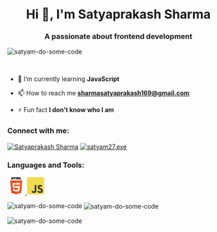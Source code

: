 <h1 align="center">Hi 👋, I'm Satyaprakash Sharma</h1>
<h3 align="center">A passionate about frontend development</h3>

<p align="left"> <img src="https://komarev.com/ghpvc/?username=satyam-do-some-code&label=Profile%20views&color=0e75b6&style=flat" alt="satyam-do-some-code" /> </p>

<p align="left"> <a href="https://twitter.com/" target="blank"><img src="https://img.shields.io/twitter/follow/?logo=twitter&style=for-the-badge" alt="" /></a> </p>

- 🌱 I’m currently learning **JavaScript**

- 📫 How to reach me **sharmasatyaprakash169@gmail.com**

- ⚡ Fun fact **I don't know who I am**

<h3 align="left">Connect with me:</h3>
<p align="left">
<a href="https://www.linkedin.com/in/satyaprakash-sharma-998368287?utm_source=share&utm_campaign=share_via&utm_content=profile&utm_medium=android_app" target="blank"><img align="center" src="https://raw.githubusercontent.com/rahuldkjain/github-profile-readme-generator/master/src/images/icons/Social/linked-in-alt.svg" alt="Satyaprakash Sharma" height="30" width="40" /></a>
<a href="https://instagram.com/satyam27.exe" target="blank"><img align="center" src="https://raw.githubusercontent.com/rahuldkjain/github-profile-readme-generator/master/src/images/icons/Social/instagram.svg" alt="satyam27.exe" height="30" width="40" /></a>
</p>

<h3 align="left">Languages and Tools:</h3>
<p align="left"> <a href="https://www.w3.org/html/" target="_blank" rel="noreferrer"> <img src="https://raw.githubusercontent.com/devicons/devicon/master/icons/html5/html5-original-wordmark.svg" alt="html5" width="40" height="40"/> </a> <a href="https://developer.mozilla.org/en-US/docs/Web/JavaScript" target="_blank" rel="noreferrer"> <img src="https://raw.githubusercontent.com/devicons/devicon/master/icons/javascript/javascript-original.svg" alt="javascript" width="40" height="40"/> </a> </p>

<p><img align="left" src="https://github-readme-stats.vercel.app/api/top-langs?username=satyam-do-some-code&show_icons=true&locale=en&layout=compact" alt="satyam-do-some-code" /></p>

<p>&nbsp;<img align="center" src="https://github-readme-stats.vercel.app/api?username=satyam-do-some-code&show_icons=true&locale=en" alt="satyam-do-some-code" /></p>

<p><img align="center" src="https://github-readme-streak-stats.herokuapp.com/?user=satyam-do-some-code&" alt="satyam-do-some-code" /></p>
